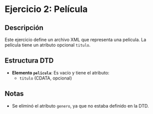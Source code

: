 # Ejercicio 2: Película

## Descripción
Este ejercicio define un archivo XML que representa una película. La película tiene un atributo opcional `titulo`.

## Estructura DTD
- **Elemento `pelicula`**: Es vacío y tiene el atributo:
  - `titulo` (CDATA, opcional)

## Notas
- Se eliminó el atributo `genero`, ya que no estaba definido en la DTD.
